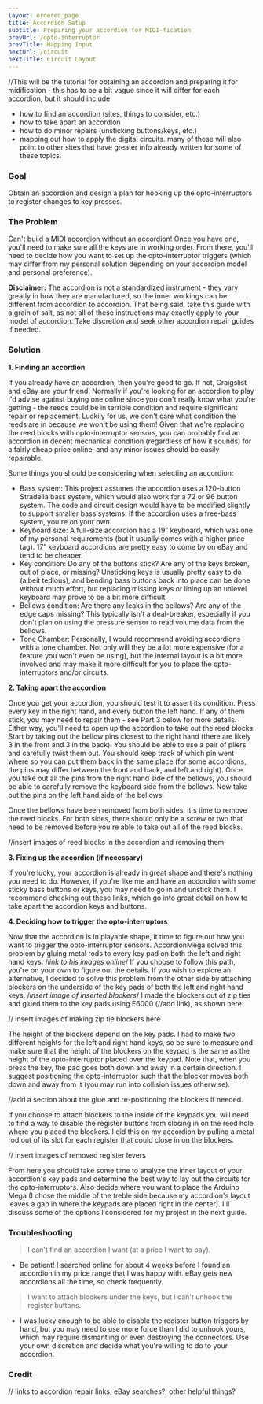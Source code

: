 ```yaml
---
layout: ordered_page
title: Accordion Setup
subtitle: Preparing your accordion for MIDI-fication
prevUrl: /opto-interruptor
prevTitle: Mapping Input
nextUrl: /circuit
nextTitle: Circuit Layout
---
```


//This will be the tutorial for obtaining an accordion and preparing it for midification - this has to be a bit vague since it will differ for each accordion, but it should include
- how to find an accordion (sites, things to consider, etc.)
- how to take apart an accordion
- how to do minor repairs (unsticking buttons/keys, etc.)
- mapping out how to apply the digital circuits.
many of these will also point to other sites that have greater info already written for some of these topics.

### Goal

Obtain an accordion and design a plan for hooking up the opto-interruptors to register changes to key presses.

### The Problem 

Can't build a MIDI accordion without an accordion!  Once you have one, you'll need to make sure all the keys are in working order.  From there, you'll need to decide how you want to set up the opto-interruptor triggers (which may differ from my personal solution depending on your accordion model and personal preference).

**Disclaimer:** The accordion is not a standardized instrument - they vary greatly in how they are manufactured, so the inner workings can be different from accordion to accordion.  That being said, take this guide with a grain of salt, as not all of these instructions may exactly apply to your model of accordion.  Take discretion and seek other accordion repair guides if needed.

### Solution

**1. Finding an accordion**

If you already have an accordion, then you're good to go.  If not, Craigslist and eBay are your friend.  Normally if you're looking for an accordion to play I'd advise against buying one online since you don't really know what you're getting - the reeds could be in terrible condition and require significant repair or replacement.  Luckily for us, we don't care what condition the reeds are in because we won't be using them!  Given that we're replacing the reed blocks with opto-interruptor sensors, you can probably find an accordion in decent mechanical condition (regardless of how it sounds) for a fairly cheap price online, and any minor issues should be easily repairable.  

Some things you should be considering when selecting an accordion:

- Bass system: This project assumes the accordion uses a 120-button Stradella bass system, which would also work for a 72 or 96 button system.  The code and circuit design would have to be modified slightly to support smaller bass systems.  If the accordion uses a free-bass system, you're on your own.
- Keyboard size: A full-size accordion has a 19” keyboard, which was one of my personal requirements (but it usually comes with a higher price tag).  17” keyboard accordions are pretty easy to come by on eBay and tend to be cheaper.
- Key condition: Do any of the buttons stick?  Are any of the keys broken, out of place, or missing?  Unsticking keys is usually pretty easy to do (albeit tedious), and bending bass buttons back into place can be done without much effort, but replacing missing keys or lining up an unlevel keyboard may prove to be a bit more difficult.
- Bellows condition: Are there any leaks in the bellows?  Are any of the edge caps <get proper name> missing?  This typically isn't a deal-breaker, especially if you don't plan on using the pressure sensor to read volume data from the bellows.
- Tone Chamber: Personally, I would recommend avoiding accordions with a tone chamber.  Not only will they be a lot more expensive (for a feature you won't even be using), but the internal layout is a bit more involved and may make it more difficult for you to place the opto-interruptors and/or circuits.

**2. Taking apart the accordion**

Once you get your accordion, you should test it to assert its condition.  Press every key in the right hand, and every button the left hand.  If any of them stick, you may need to repair them - see Part 3 below for more details.  Either way, you'll need to open up the accordion to take out the reed blocks.  Start by taking out the bellow pins closest to the right hand (there are likely 3 in the front and 3 in the back).  You should be able to use a pair of pliers and carefully twist them out.  You should keep track of which pin went where so you can put them back in the same place (for some accordions, the pins may differ between the front and back, and left and right).  Once you take out all the pins from the right hand side of the bellows, you should be able to carefully remove the keyboard side from the bellows.  Now take out the pins on the left hand side of the bellows.

Once the bellows have been removed from both sides, it's time to remove the reed blocks.  For both sides, there should only be a screw or two that need to be removed before you're able to take out all of the reed blocks. 

//insert images of reed blocks in the accordion and removing them

**3. Fixing up the accordion (if necessary)**

If you're lucky, your accordion is already in great shape and there's nothing you need to do.  However, if you're like me and have an accordion with some sticky bass buttons or keys, you may need to go in and unstick them.  I recommend checking out these links, which go into great detail on how to take apart the accordion keys and buttons. <insert accordion repair links here>

**4. Deciding how to trigger the opto-interruptors**

Now that the accordion is in playable shape, it time to figure out how you want to trigger the opto-interruptor sensors.  AccordionMega solved this problem by gluing metal rods to every key pad on both the left and right hand keys. /*link to his images online*/  If you choose to follow this path, you're on your own to figure out the details.  If you wish to explore an alternative, I decided to solve this problem from the other side by attaching blockers on the underside of the key pads of both the left and right hand keys. /*insert image of inserted blockers*/ I made the blockers out of zip ties and glued them to the key pads using E6000 (//add link), as shown here: 

// insert images of making zip tie blockers here

The height of the blockers depend on the key pads.  I had to make two different heights for the left and right hand keys, so be sure to measure and make sure that the height of the blockers on the keypad is the same as the height of the opto-interruptor placed over the keypad.  Note that, when you press the key, the pad goes both down and away in a certain direction.  I suggest positioning the opto-interruptor such that the blocker moves both down and away from it (you may run into collision issues otherwise).

//add a section about the glue and re-positioning the blockers if needed.

If you choose to attach blockers to the inside of the keypads you will need to find a way to disable the register buttons from closing in on the reed hole where you placed the blockers.  I did this on my accordion by pulling a metal rod out of its slot for each register that could close in on the blockers. 

// insert images of removed register levers

From here you should take some time to analyze the inner layout of your accordion's key pads and determine the best way to lay out the circuits for the opto-interruptors.  Also decide where you want to place the Arduino Mega (I chose the middle of the treble side because my accordion's layout leaves a gap in where the keypads are placed right in the center).  I'll discuss some of the options I considered for my project in the next guide.

### Troubleshooting

> I can't find an accordion I want (at a price I want to pay).

- Be patient!  I searched online for about 4 weeks before I found an accordion in my price range that I was happy with.  eBay gets new accordions all the time, so check frequently. 

> I want to attach blockers under the keys, but I can't unhook the register buttons.

- I was lucky enough to be able to disable the register button triggers by hand, but you may need to use more force than I did to unhook yours, which may require dismantling or even destroying the connectors.  Use your own discretion and decide what you're willing to do to your accordion.

### Credit

// links to accordion repair links, eBay searches?, other helpful things?

